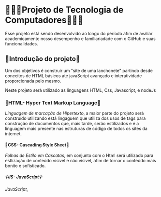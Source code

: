 # 👩🏾‍💻Projeto de Tecnologia de Computadores👩🏾‍💻
Esse projeto está sendo desenvolvido ao longo do período afim de avaliar academicamente nosso desempenho e familiariadade com o GitHub e suas funcionalidades. 

## 🚀Introdução do projeto🚀
Um dos objetivos é construir um "site de uma lanchonete" partindo desde conceitos de HTML básicos até javaScript avançado e interatividade proporcionada pelo mesmo.

Neste projeto será utilizado as linguagens HTML, Css, Javascript, e nodeJs

### 📝HTML- Hyper Text Markup Language📝
*Linguagem de marcação de Hipertexto*, a maior parte do projeto será construído utilizando está lingaguem que utiliza dos usos de tags para construção de documentos que, mais tarde, serão estilizados e é a linguagem mais presente nas estruturas de código de todos os sites da internet.

#### 🎨CSS- Cascading Style Sheet🎨
*Folhas de Estilo em Cascatas*, em conjunto com o Html será utilizado para estlização de conteúdo visível e não visível, afim de tornar o conteúdo mais bonito e sofisticado.

##### 💡JS- JavaScript💡
*JavaScript*,

